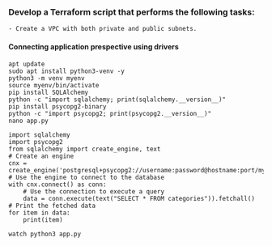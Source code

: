 ### Develop a Terraform script that performs the following tasks:
    - Create a VPC with both private and public subnets.


#### Connecting application prespective using drivers
```
apt update 
sudo apt install python3-venv -y
python3 -m venv myenv
source myenv/bin/activate
pip install SQLAlchemy
python -c "import sqlalchemy; print(sqlalchemy.__version__)"
pip install psycopg2-binary
python -c "import psycopg2; print(psycopg2.__version__)"
nano app.py

import sqlalchemy
import psycopg2
from sqlalchemy import create_engine, text
# Create an engine
cnx = create_engine('postgresql+psycopg2://username:password@hostname:port/myflixdb')
# Use the engine to connect to the database
with cnx.connect() as conn:
    # Use the connection to execute a query
    data = conn.execute(text("SELECT * FROM categories")).fetchall()
# Print the fetched data
for item in data:
    print(item)

watch python3 app.py
```

